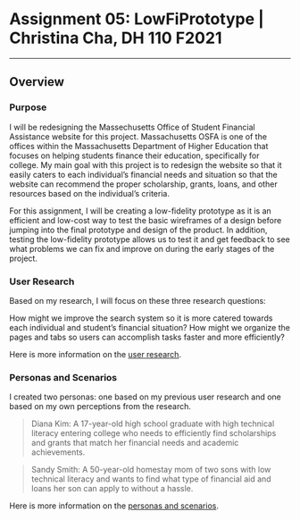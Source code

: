 # Assignment 05: LowFiPrototype | Christina Cha, DH 110 F2021
---
## Overview
### Purpose
I will be redesigning the Massechusetts Office of Student Financial Assistance website for this project. Massachusetts OSFA is one of the offices within the Massachusetts Department of Higher Education that focuses on helping students finance their education, specifically for college. My main goal with this project is to redesign the website so that it easily caters to each individual’s financial needs and situation so that the website can recommend the proper scholarship, grants, loans, and other resources based on the individual’s criteria. 

For this assignment, I will be creating a low-fidelity prototype as it is an efficient and low-cost way to test the basic wireframes of a design before jumping into the final prototype and design of the product. In addition, testing the low-fidelity prototype allows us to test it and get feedback to see what problems we can fix and improve on during the early stages of the project. 

### User Research
Based on my research, I will focus on these three research questions:

How might we improve the search system so it is more catered towards each individual and student’s financial situation?
How might we organize the pages and tabs so users can accomplish tasks faster and more efficiently? 

Here is more information on the [user research](https://github.com/ygcha/DH110-CHRISTINACHA/tree/main/assignment03).

### Personas and Scenarios
I created two personas: one based on my previous user research and one based on my own perceptions from the research.

> Diana Kim: A 17-year-old high school graduate with high technical literacy entering college who needs to efficiently find scholarships and grants that match her financial needs and academic achievements.

> Sandy Smith: A 50-year-old homestay mom of two sons with low technical literacy and wants to find what type of financial aid and loans her son can apply to without a hassle. 

Here is more information on the [personas and scenarios](https://github.com/ygcha/DH110-CHRISTINACHA/tree/main/assignment04).
